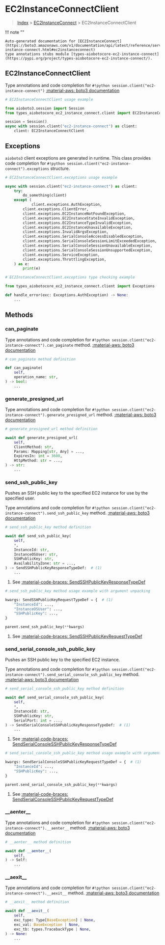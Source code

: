 # EC2InstanceConnectClient

> [Index](../README.md) > [EC2InstanceConnect](./README.md) > EC2InstanceConnectClient

!!! note ""

    Auto-generated documentation for [EC2InstanceConnect](https://boto3.amazonaws.com/v1/documentation/api/latest/reference/services/ec2-instance-connect.html#ec2instanceconnect)
    type annotations stubs module [types-aiobotocore-ec2-instance-connect](https://pypi.org/project/types-aiobotocore-ec2-instance-connect/).

## EC2InstanceConnectClient

Type annotations and code completion for `#!python session.client("ec2-instance-connect")`
[:material-aws: boto3 documentation](https://boto3.amazonaws.com/v1/documentation/api/latest/reference/services/ec2-instance-connect.html#EC2InstanceConnect.Client)

```python
# EC2InstanceConnectClient usage example

from aioboto3.session import Session
from types_aiobotocore_ec2_instance_connect.client import EC2InstanceConnectClient

session = Session()
async with session.client("ec2-instance-connect") as client:
    client: EC2InstanceConnectClient
```

## Exceptions


`aioboto3` client exceptions are generated in runtime.
This class provides code completion for `#!python session.client("ec2-instance-connect").exceptions` structure.

```python
# EC2InstanceConnectClient.exceptions usage example

async with session.client("ec2-instance-connect") as client:
    try:
        do_something(client)
    except (
            client.exceptions.AuthException,
        client.exceptions.ClientError,
        client.exceptions.EC2InstanceNotFoundException,
        client.exceptions.EC2InstanceStateInvalidException,
        client.exceptions.EC2InstanceTypeInvalidException,
        client.exceptions.EC2InstanceUnavailableException,
        client.exceptions.InvalidArgsException,
        client.exceptions.SerialConsoleAccessDisabledException,
        client.exceptions.SerialConsoleSessionLimitExceededException,
        client.exceptions.SerialConsoleSessionUnavailableException,
        client.exceptions.SerialConsoleSessionUnsupportedException,
        client.exceptions.ServiceException,
        client.exceptions.ThrottlingException,
    ) as e:
        print(e)
```

```python
# EC2InstanceConnectClient.exceptions type checking example

from types_aiobotocore_ec2_instance_connect.client import Exceptions

def handle_error(exc: Exceptions.AuthException) -> None:
    ...
```


## Methods


### can\_paginate



Type annotations and code completion for `#!python session.client("ec2-instance-connect").can_paginate` method.
[:material-aws: boto3 documentation](https://boto3.amazonaws.com/v1/documentation/api/latest/reference/services/ec2-instance-connect.html#EC2InstanceConnect.Client)

```python
# can_paginate method definition

def can_paginate(
    self,
    operation_name: str,
) -> bool:
    ...
```


### generate\_presigned\_url



Type annotations and code completion for `#!python session.client("ec2-instance-connect").generate_presigned_url` method.
[:material-aws: boto3 documentation](https://boto3.amazonaws.com/v1/documentation/api/latest/reference/services/ec2-instance-connect.html#EC2InstanceConnect.Client)

```python
# generate_presigned_url method definition

await def generate_presigned_url(
    self,
    ClientMethod: str,
    Params: Mapping[str, Any] = ...,
    ExpiresIn: int = 3600,
    HttpMethod: str = ...,
) -> str:
    ...
```


### send\_ssh\_public\_key

Pushes an SSH public key to the specified EC2 instance for use by the specified
user.

Type annotations and code completion for `#!python session.client("ec2-instance-connect").send_ssh_public_key` method.
[:material-aws: boto3 documentation](https://boto3.amazonaws.com/v1/documentation/api/latest/reference/services/ec2-instance-connect.html#EC2InstanceConnect.Client)

```python
# send_ssh_public_key method definition

await def send_ssh_public_key(
    self,
    *,
    InstanceId: str,
    InstanceOSUser: str,
    SSHPublicKey: str,
    AvailabilityZone: str = ...,
) -> SendSSHPublicKeyResponseTypeDef:  # (1)
    ...
```

1. See [:material-code-braces: SendSSHPublicKeyResponseTypeDef](./type_defs.md#sendsshpublickeyresponsetypedef)


```python
# send_ssh_public_key method usage example with argument unpacking

kwargs: SendSSHPublicKeyRequestTypeDef = {  # (1)
    "InstanceId": ...,
    "InstanceOSUser": ...,
    "SSHPublicKey": ...,
}

parent.send_ssh_public_key(**kwargs)
```

1. See [:material-code-braces: SendSSHPublicKeyRequestTypeDef](./type_defs.md#sendsshpublickeyrequesttypedef)

### send\_serial\_console\_ssh\_public\_key

Pushes an SSH public key to the specified EC2 instance.

Type annotations and code completion for `#!python session.client("ec2-instance-connect").send_serial_console_ssh_public_key` method.
[:material-aws: boto3 documentation](https://boto3.amazonaws.com/v1/documentation/api/latest/reference/services/ec2-instance-connect.html#EC2InstanceConnect.Client)

```python
# send_serial_console_ssh_public_key method definition

await def send_serial_console_ssh_public_key(
    self,
    *,
    InstanceId: str,
    SSHPublicKey: str,
    SerialPort: int = ...,
) -> SendSerialConsoleSSHPublicKeyResponseTypeDef:  # (1)
    ...
```

1. See [:material-code-braces: SendSerialConsoleSSHPublicKeyResponseTypeDef](./type_defs.md#sendserialconsolesshpublickeyresponsetypedef)


```python
# send_serial_console_ssh_public_key method usage example with argument unpacking

kwargs: SendSerialConsoleSSHPublicKeyRequestTypeDef = {  # (1)
    "InstanceId": ...,
    "SSHPublicKey": ...,
}

parent.send_serial_console_ssh_public_key(**kwargs)
```

1. See [:material-code-braces: SendSerialConsoleSSHPublicKeyRequestTypeDef](./type_defs.md#sendserialconsolesshpublickeyrequesttypedef)

### \_\_aenter\_\_



Type annotations and code completion for `#!python session.client("ec2-instance-connect").__aenter__` method.
[:material-aws: boto3 documentation](https://boto3.amazonaws.com/v1/documentation/api/latest/reference/services/ec2-instance-connect.html#EC2InstanceConnect.Client)

```python
# __aenter__ method definition

await def __aenter__(
    self,
) -> Self:
    ...
```


### \_\_aexit\_\_



Type annotations and code completion for `#!python session.client("ec2-instance-connect").__aexit__` method.
[:material-aws: boto3 documentation](https://boto3.amazonaws.com/v1/documentation/api/latest/reference/services/ec2-instance-connect.html#EC2InstanceConnect.Client)

```python
# __aexit__ method definition

await def __aexit__(
    self,
    exc_type: Type[BaseException] | None,
    exc_val: BaseException | None,
    exc_tb: types.TracebackType | None,
) -> None:
    ...
```





